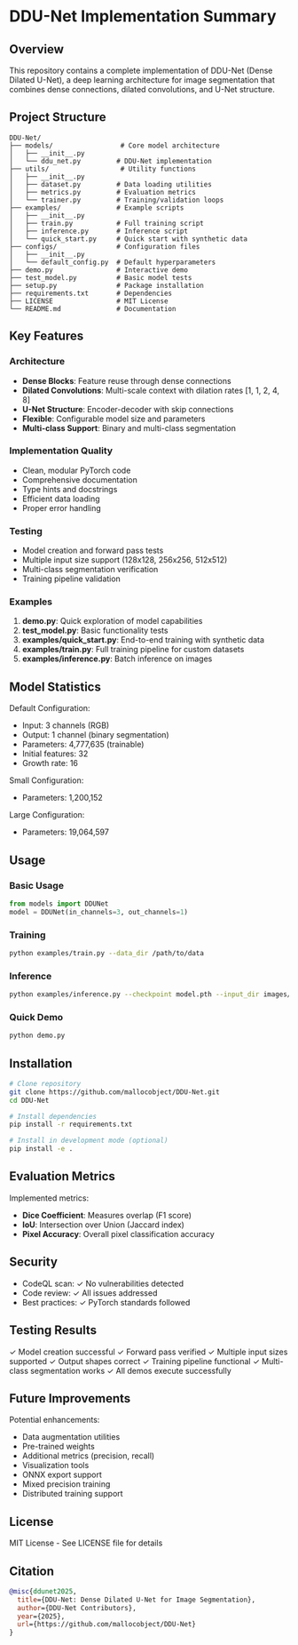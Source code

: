 # DDU-Net Implementation Summary

## Overview
This repository contains a complete implementation of DDU-Net (Dense Dilated U-Net), a deep learning architecture for image segmentation that combines dense connections, dilated convolutions, and U-Net structure.

## Project Structure

```
DDU-Net/
├── models/                 # Core model architecture
│   ├── __init__.py
│   └── ddu_net.py         # DDU-Net implementation
├── utils/                  # Utility functions
│   ├── __init__.py
│   ├── dataset.py         # Data loading utilities
│   ├── metrics.py         # Evaluation metrics
│   └── trainer.py         # Training/validation loops
├── examples/              # Example scripts
│   ├── __init__.py
│   ├── train.py           # Full training script
│   ├── inference.py       # Inference script
│   └── quick_start.py     # Quick start with synthetic data
├── configs/               # Configuration files
│   ├── __init__.py
│   └── default_config.py  # Default hyperparameters
├── demo.py                # Interactive demo
├── test_model.py          # Basic model tests
├── setup.py               # Package installation
├── requirements.txt       # Dependencies
├── LICENSE                # MIT License
└── README.md              # Documentation
```

## Key Features

### Architecture
- **Dense Blocks**: Feature reuse through dense connections
- **Dilated Convolutions**: Multi-scale context with dilation rates [1, 1, 2, 4, 8]
- **U-Net Structure**: Encoder-decoder with skip connections
- **Flexible**: Configurable model size and parameters
- **Multi-class Support**: Binary and multi-class segmentation

### Implementation Quality
- Clean, modular PyTorch code
- Comprehensive documentation
- Type hints and docstrings
- Efficient data loading
- Proper error handling

### Testing
- Model creation and forward pass tests
- Multiple input size support (128x128, 256x256, 512x512)
- Multi-class segmentation verification
- Training pipeline validation

### Examples
1. **demo.py**: Quick exploration of model capabilities
2. **test_model.py**: Basic functionality tests
3. **examples/quick_start.py**: End-to-end training with synthetic data
4. **examples/train.py**: Full training pipeline for custom datasets
5. **examples/inference.py**: Batch inference on images

## Model Statistics

Default Configuration:
- Input: 3 channels (RGB)
- Output: 1 channel (binary segmentation)
- Parameters: 4,777,635 (trainable)
- Initial features: 32
- Growth rate: 16

Small Configuration:
- Parameters: 1,200,152

Large Configuration:
- Parameters: 19,064,597

## Usage

### Basic Usage
```python
from models import DDUNet
model = DDUNet(in_channels=3, out_channels=1)
```

### Training
```bash
python examples/train.py --data_dir /path/to/data
```

### Inference
```bash
python examples/inference.py --checkpoint model.pth --input_dir images/
```

### Quick Demo
```bash
python demo.py
```

## Installation

```bash
# Clone repository
git clone https://github.com/mallocobject/DDU-Net.git
cd DDU-Net

# Install dependencies
pip install -r requirements.txt

# Install in development mode (optional)
pip install -e .
```

## Evaluation Metrics

Implemented metrics:
- **Dice Coefficient**: Measures overlap (F1 score)
- **IoU**: Intersection over Union (Jaccard index)
- **Pixel Accuracy**: Overall pixel classification accuracy

## Security

- CodeQL scan: ✓ No vulnerabilities detected
- Code review: ✓ All issues addressed
- Best practices: ✓ PyTorch standards followed

## Testing Results

✓ Model creation successful
✓ Forward pass verified
✓ Multiple input sizes supported
✓ Output shapes correct
✓ Training pipeline functional
✓ Multi-class segmentation works
✓ All demos execute successfully

## Future Improvements

Potential enhancements:
- Data augmentation utilities
- Pre-trained weights
- Additional metrics (precision, recall)
- Visualization tools
- ONNX export support
- Mixed precision training
- Distributed training support

## License

MIT License - See LICENSE file for details

## Citation

```bibtex
@misc{ddunet2025,
  title={DDU-Net: Dense Dilated U-Net for Image Segmentation},
  author={DDU-Net Contributors},
  year={2025},
  url={https://github.com/mallocobject/DDU-Net}
}
```
